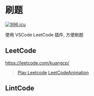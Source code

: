 # 刷题
[![996.icu](https://img.shields.io/badge/link-996.icu-red.svg)](https://996.icu)

使用 VSCode LeetCode 插件, 方便刷题

## LeetCode
https://leetcode.com/kuangcp/

> [Play Leetcode](https://github.com/liuyubobobo/Play-Leetcode)
> [LeetCodeAnimation](https://github.com/MisterBooo/LeetCodeAnimation)

## LintCode

